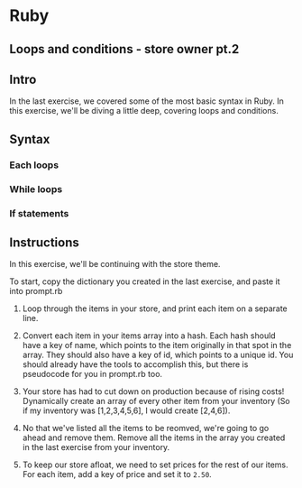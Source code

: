 # Ruby

## Loops and conditions - store owner pt.2 

## Intro
In the last exercise, we covered some of the most basic syntax in Ruby. In this exercise, we'll be diving a little deep, covering loops and conditions. 

## Syntax

### Each loops

### While loops

### If statements

## Instructions
In this exercise, we'll be continuing with the store theme.

To start, copy the dictionary you created in the last exercise, and paste it into prompt.rb

1. Loop through the items in your store, and print each item on a separate line.

2. Convert each item in your items array into a hash. Each hash should have a key of name, which points to the item originally in that spot in the array. They should also have a key of id, which points to a unique id. You should already have the tools to accomplish this, but there is pseudocode for you in prompt.rb too. 

3. Your store has had to cut down on production because of rising costs! Dynamically create an array of every other item from your inventory (So if my inventory was [1,2,3,4,5,6], I would create [2,4,6]).

4. No that we've listed all the items to be reomved, we're going to go ahead and remove them. Remove all the items in the array you created in the last exercise from your inventory.

5. To keep our store afloat, we need to set prices for the rest of our items. For each item, add a key of price and set it to `2.50`.